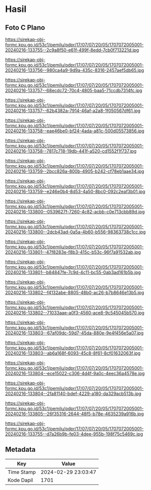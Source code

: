 # Hasil

## Foto C Plano

https://sirekap-obj-formc.kpu.go.id/53c1/pemilu/pdpr/17/07/07/20/05/1707072005001-20240216-133755--2c9a8f50-e61f-499f-8edd-7cb0f713221d.jpg

https://sirekap-obj-formc.kpu.go.id/53c1/pemilu/pdpr/17/07/07/20/05/1707072005001-20240216-133756--980ca4a9-9d9a-435c-8316-2457aef5db65.jpg

https://sirekap-obj-formc.kpu.go.id/53c1/pemilu/pdpr/17/07/07/20/05/1707072005001-20240216-133757--68ecdc72-70c4-4805-baa5-71ccdb7314fc.jpg

https://sirekap-obj-formc.kpu.go.id/53c1/pemilu/pdpr/17/07/07/20/05/1707072005001-20240216-133757--62b4382a-7914-46af-a2a8-1f050567df61.jpg

https://sirekap-obj-formc.kpu.go.id/53c1/pemilu/pdpr/17/07/07/20/05/1707072005001-20240216-133758--eae46be0-bf24-4ada-a81c-500d05573856.jpg

https://sirekap-obj-formc.kpu.go.id/53c1/pemilu/pdpr/17/07/07/20/05/1707072005001-20240216-133758--7817c718-19db-441f-a520-cd1552f1f737.jpg

https://sirekap-obj-formc.kpu.go.id/53c1/pemilu/pdpr/17/07/07/20/05/1707072005001-20240216-133759--2bcc826a-800b-4905-b242-cf78eb1aae34.jpg

https://sirekap-obj-formc.kpu.go.id/53c1/pemilu/pdpr/17/07/07/20/05/1707072005001-20240216-133759--e246e0b4-8d53-4a50-8bc0-092c2eaf3b01.jpg

https://sirekap-obj-formc.kpu.go.id/53c1/pemilu/pdpr/17/07/07/20/05/1707072005001-20240216-133800--0539627f-7260-4c82-acbb-c0e713cbb89d.jpg

https://sirekap-obj-formc.kpu.go.id/53c1/pemilu/pdpr/17/07/07/20/05/1707072005001-20240216-133800--2dcb43ad-0a5a-4b60-b556-98363738c1cc.jpg

https://sirekap-obj-formc.kpu.go.id/53c1/pemilu/pdpr/17/07/07/20/05/1707072005001-20240216-133801--47f8283e-f8b3-415c-b53c-96f7a91532ab.jpg

https://sirekap-obj-formc.kpu.go.id/53c1/pemilu/pdpr/17/07/07/20/05/1707072005001-20240216-133801--b84847fe-7c9d-4c11-bc55-0ab3ad161b5b.jpg

https://sirekap-obj-formc.kpu.go.id/53c1/pemilu/pdpr/17/07/07/20/05/1707072005001-20240216-133802--f4132abe-8805-48b0-ac26-b7b8646e13b5.jpg

https://sirekap-obj-formc.kpu.go.id/53c1/pemilu/pdpr/17/07/07/20/05/1707072005001-20240216-133802--71033aae-a0f3-4560-ace8-9c545045b570.jpg

https://sirekap-obj-formc.kpu.go.id/53c1/pemilu/pdpr/17/07/07/20/05/1707072005001-20240216-133803--67af09dc-59d7-45da-880e-9e4f456e5a07.jpg

https://sirekap-obj-formc.kpu.go.id/53c1/pemilu/pdpr/17/07/07/20/05/1707072005001-20240216-133803--ab6a168f-6093-45c8-8f61-8cf01632063f.jpg

https://sirekap-obj-formc.kpu.go.id/53c1/pemilu/pdpr/17/07/07/20/05/1707072005001-20240216-133804--ece15022-c306-4d4f-9a0c-4eec36a4578e.jpg

https://sirekap-obj-formc.kpu.go.id/53c1/pemilu/pdpr/17/07/07/20/05/1707072005001-20240216-133804--2fa81140-bdef-4229-a180-da329acb513b.jpg

https://sirekap-obj-formc.kpu.go.id/53c1/pemilu/pdpr/17/07/07/20/05/1707072005001-20240216-133805--26f35316-2644-48f5-b78e-4635239a916b.jpg

https://sirekap-obj-formc.kpu.go.id/53c1/pemilu/pdpr/17/07/07/20/05/1707072005001-20240216-133755--d7a26b9b-fe03-4dee-955b-198f75c5469c.jpg


## Metadata

| Key        | Value               |
| ---------- | ------------------- |
| Time Stamp | 2024-02-29 23:03:47 |
| Kode Dapil | 1701                |



